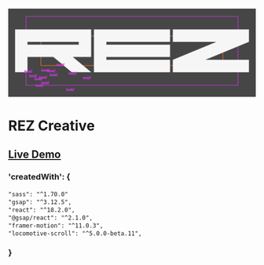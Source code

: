 ![cover](<public/media/REZ cover.webp>)

# REZ Creative

## [Live Demo](https://rez-creative.vercel.app/)

### 'createdWith': {
```
"sass": "^1.70.0"
"gsap": "^3.12.5",
"react": "^18.2.0",
"@gsap/react": "^2.1.0",
"framer-motion": "^11.0.3",
"locomotive-scroll": "^5.0.0-beta.11",
```
### }

